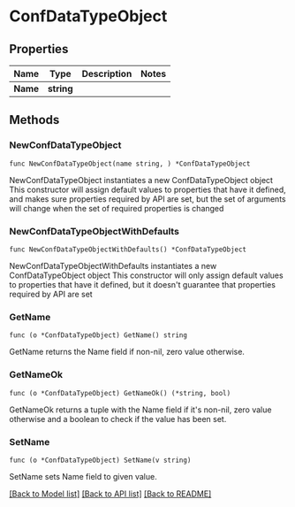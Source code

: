 # ConfDataTypeObject

## Properties

Name | Type | Description | Notes
------------ | ------------- | ------------- | -------------
**Name** | **string** |  | 

## Methods

### NewConfDataTypeObject

`func NewConfDataTypeObject(name string, ) *ConfDataTypeObject`

NewConfDataTypeObject instantiates a new ConfDataTypeObject object
This constructor will assign default values to properties that have it defined,
and makes sure properties required by API are set, but the set of arguments
will change when the set of required properties is changed

### NewConfDataTypeObjectWithDefaults

`func NewConfDataTypeObjectWithDefaults() *ConfDataTypeObject`

NewConfDataTypeObjectWithDefaults instantiates a new ConfDataTypeObject object
This constructor will only assign default values to properties that have it defined,
but it doesn't guarantee that properties required by API are set

### GetName

`func (o *ConfDataTypeObject) GetName() string`

GetName returns the Name field if non-nil, zero value otherwise.

### GetNameOk

`func (o *ConfDataTypeObject) GetNameOk() (*string, bool)`

GetNameOk returns a tuple with the Name field if it's non-nil, zero value otherwise
and a boolean to check if the value has been set.

### SetName

`func (o *ConfDataTypeObject) SetName(v string)`

SetName sets Name field to given value.



[[Back to Model list]](../README.md#documentation-for-models) [[Back to API list]](../README.md#documentation-for-api-endpoints) [[Back to README]](../README.md)


